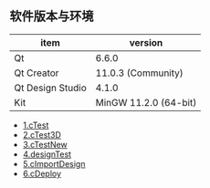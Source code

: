 ## 软件版本与环境

| item| version |
| ---- | ---- |
| Qt | 6.6.0 |
|  Qt Creator | 11.0.3 (Community)  |
| Qt Design Studio | 4.1.0  |
| Kit | MinGW 11.2.0 (64-bit)  |

- [1.cTest](./1.cTest.md)
- [2.cTest3D](./2.cTest3D.md)
- [3.cTestNew](./3.cTestNew.md)
- [4.designTest](./4.designTest.md)
- [5.cImportDesign](./5.cImportDesign.md)
- [6.cDeploy](./6.cDeploy.md)
